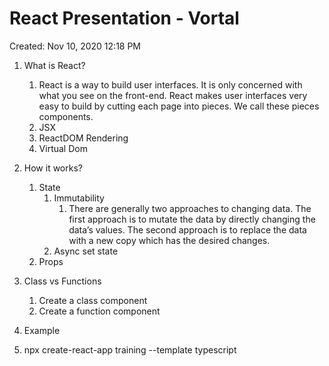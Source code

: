 # React Presentation - Vortal

Created: Nov 10, 2020 12:18 PM

1. What is React?
   1. React is a way to build user interfaces. It is only concerned with what you see on the front-end. React makes user interfaces very easy to build by cutting each page into pieces. We call these pieces components.
   2. JSX
   3. ReactDOM Rendering
   4. Virtual Dom
2. How it works?

   1. State
      1. Immutability
         1. There are generally two approaches to changing data. The first approach is to mutate the data by directly changing the data’s values. The second approach is to replace the data with a new copy which has the desired changes.
      2. Async set state
   2. Props

3. Class vs Functions

   1. Create a class component
   2. Create a function component

4. Example

5. npx create-react-app training --template typescript
